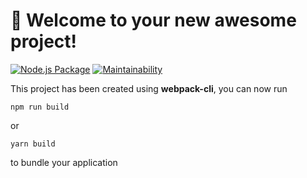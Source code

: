 # 🚀 Welcome to your new awesome project!
[![Node.js Package](https://github.com/Evgeniy3/frontend-project-lvl3/actions/workflows/github-actions-demo.yml/badge.svg)](https://github.com/Evgeniy3/frontend-project-lvl3/actions/workflows/github-actions-demo.yml)
[![Maintainability](https://api.codeclimate.com/v1/badges/4e9329ac3283501c037b/maintainability)](https://codeclimate.com/github/Evgeniy3/frontend-project-lvl3/maintainability)



This project has been created using **webpack-cli**, you can now run

```
npm run build
```

or

```
yarn build
```

to bundle your application
